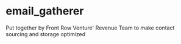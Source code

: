 # email_gatherer
Put together by Front Row Venture' Revenue Team to make contact sourcing and storage optimized
